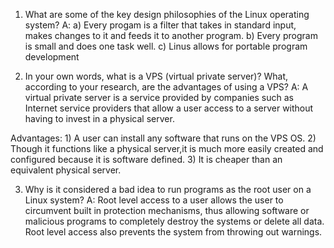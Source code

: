 1. What are some of the key design philosophies of the Linux operating system?
A: a) Every progam is a filter that takes in standard input, makes changes to it and feeds it to another program.
b) Every program is small and does one task well.
c) Linus allows for portable program development


2. In your own words, what is a VPS (virtual private server)? What, according to your research, are the advantages of using a VPS?
A: A virtual private server is a service provided by companies such as Internet service providers that allow a user access to a server without having to invest in a physical server.

Advantages: 1) A user can install any software that runs on the VPS OS. 
2) Though it functions like a physical server,it is much more easily created and configured because it is software defined. 
3) It is cheaper than an equivalent physical server. 


3. Why is it considered a bad idea to run programs as the root user on a Linux system?
A: Root level access to a user allows the user to circumvent built in protection mechanisms, thus allowing software or malicious programs to completely destroy the systems or delete all data. Root level access also prevents the system from throwing out warnings.